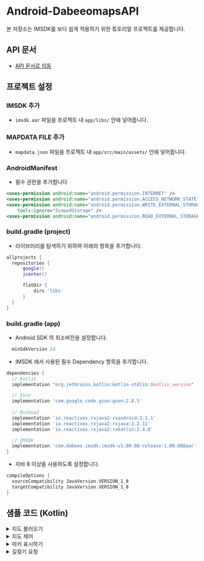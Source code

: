 # Android-DabeeomapsAPI

본 저장소는 IMSDK를 보다 쉽게 적용하기 위한 튜토리얼 프로젝트를 제공합니다.

## API 문서
- [API 문서로 이동](https://docs.google.com/document/d/1xoOEj1Cjr3eBWwXsoTtHBMRSzQoz5-dYL15Je1l7VMY/edit?usp=sharing)

## 프로젝트 설정

### IMSDK 추가
- ``` imsdk.aar ``` 파일을 프로젝트 내 ``` app/libs/ ``` 안에 넣어줍니다.

### MAPDATA FILE 추가
- ``` mapdata.json ``` 파일을 프로젝트 내 ``` app/src/main/assets/ ``` 안에 넣어줍니다.

### AndroidManifest
- 필수 권한을 추가합니다

```xml
<uses-permission android:name="android.permission.INTERNET" />
<uses-permission android:name="android.permission.ACCESS_NETWORK_STATE" />
<uses-permission android:name="android.permission.WRITE_EXTERNAL_STORAGE"
    tools:ignore="ScopedStorage" />
<uses-permission android:name="android.permission.READ_EXTERNAL_STORAGE" />
```

### build.gradle (project)
- 라이브러리를 탐색하기 위하여 아래의 항목을 추가합니다.

```gradle
allprojects {
  repositories {
      google()
      jcenter()

      flatDir {
          dirs 'libs'
      }
  }
}
```


### build.gradle (app)

- Android SDK 의 최소버전을 설정합니다.

```gradle
  minSdkVersion 24
```
- IMSDK 에서 사용된 필수 Dependency 항목을 추가합니다.

```gradle
dependencies {
  // Kotlin
  implementation "org.jetbrains.kotlin:kotlin-stdlib:$kotlin_version"

  // Gson
  implementation 'com.google.code.gson:gson:2.8.5'
  
  // RxJava2
  implementation 'io.reactivex.rxjava2:rxandroid:2.1.1'
  implementation 'io.reactivex.rxjava2:rxjava:2.2.11'
  implementation 'io.reactivex.rxjava2:rxkotlin:2.4.0'

  // IMSDK
  implementation 'com.dabeeo.imsdk:imsdk-v1.00.00-release:1.00.00@aar'
}
```
- 자바 8 이상을 사용하도록 설정합니다.

```gradle
compileOptions {
  sourceCompatibility JavaVersion.VERSION_1_8
  targetCompatibility JavaVersion.VERSION_1_8
}
```

## 샘플 코드 (Kotlin)
<details>
<summary>지도 불러오기</summary>

### 앱 내에 지도뷰 설정 및 지도데이터가 담긴 JSON 파일로 지도를 불러오는 방법을 설명합니다.

> Layout에 MapView 를 추가합니다.

```xml
<com.dabeeo.imsdk.map.MapView
    android:id="@+id/mapView"
    android:layout_width="match_parent"
    android:layout_height="match_parent"
    app:frameRate="60.0"
    app:renderMode="RENDER_WHEN_DIRTY" />
```
> Callback 을 생성합니다.

```kotlin
private val mapCallback: MapCallback = object : MapCallback {
        override fun onSuccess(floors: List<FloorInfo>) {
            floorListAdapter?.setItems(floors)
        }

        override fun onError(e: Exception) {
            e.printStackTrace()
        }

        override fun changeFloor(floorOrder: Int) {
            floorListAdapter?.setFloor(floorOrder)
        }

        override fun onClick(x: Double, y: Double, poi: Poi?) {
        }

        override fun onLongClick(x: Double, y: Double, poi: Poi?) {
        }
    }
```

> MapId 로 지도를 로드합니다.

```kotlin
mapView.startMapByMapId("mapId", mapCallback)
```
</details>

<details>
<summary>지도 제어</summary>

### 지도 내 기능을 제어하는 방법을 설명합니다.

> 지도 Zoom

```kotlin
// 현재 Zoom 레벨을 설정합니다.
// ZoomLevel은 Float형이며 소숫점 2번째 자리에서 반올림합니다.
mapView.setZoomLevel()
//Map의 Zoom 사용 여부를 알 수 있습니다
mapView.getUseZoomGesture()
//Map의 Zoom  사용 여부를 정의합니다.
mapView.setUseZoomGesture()
//Map의 Rotate 사용 여부를 알 수 있습니다.
mapView.getUseRotateGesture()
//Map의 Rotate  사용 여부를 정의합니다.
mapView.setUseRotateGesture()

//Map을 원하는 각도만큼 회전시킵니다.
mapView.setAngle()
//3D Map을 X축 기준으로 원하는 각도만큼 기울입니다.
mapView.setMapTilt()
```

> 지도 이동/회전

```kotlin
// 지정된 좌표로 지도중심점을 이동시킵니다.
mapView.moveTo(x: Double, y: Double, animate: Boolean)
// 지정된 각도만큼 지도를 회전시킵니다.
mapView.setAngle(angle: Double, animate: Boolean)
```


> 층 변경하기

```kotlin
// 지도의 층을 변경합니다.
// floorLevel 값은 FloorInfo, Poi 데이터에 포함되어 있습니다. 
mapView.setFloor(floorLevel)
```

> 지도 모드 변경

```kotlin
// 지도를 2D/3D 모드로 전환합니다.
// true : 2D 모드
// false : 3D 모드
mapView.setCameraMode(true);
```

</details>

<details>
<summary>마커 표시하기</summary>

### 지도 내에 다양한 마커를 추가/삭제하는 방법을 설명합니다.

> 사용자 정의 마커

```kotlin
// 리소스를 이용하여 지도에 사용자 정의 마커를 추가합니다.
mapView.addMarker(R.drawable.marker, x, y, floorLevel)
```

> 마커 제거

```kotlin
// 지도상에 있는 모든 마커를 제거합니다.
mapView.removeMarker()
```
</details>

<details>
<summary>길찾기 요청</summary>

### 출/도착지 및 경유지를 설정하여 길찾기를 요청합니다.

> Callback 을 생성합니다.

```kotlin
private val listener = object : IMNavigationListener {
        override fun onPathResult(pathResult: PathResult) {
            // 길찾기 요청이 완료되었을 때 호출됩니다.
            // 탐색된 Path 데이터가 전달됩니다.
        }

        override fun onStart() {
            // 내비게이션이 시작될 때 호출됩니다.
        }

        override fun onFinish() {
            // 내비게이션이 완료되었을 때 호출됩니다.
        }

        override fun onCancel() {
            // 내비게이션을 취소하였을 때 호출됩니다.
        }

        override fun onUpdate(
            currentRoute: Route,
            currentPath: Path,
            currentNodeData: NodeData,
            snapPosition: Vector3
        ) {
            // 내비게이션이 진행되고 있을 때 매번 호출됩니다.
            // 현재 진행중인 Path 데이터가 전달됩니다.
        }

        override fun onRescan() {
            // 내비게이션이 진행 중 재탐색이 되었을 때 호출됩니다.
        }

        override fun onError(e: IMError?) {
            // 길찾기 요청을 실패하였을 때 호출됩니다.
            // 에러메시지가 전달됩니다.
        }
    }
```


    
> 시작위치와 도착위치 및 이동수단을 지정하여 길찾기를 요청합니다.

```kotlin
// 출발 위치와 해당 층을 설정합니다.   
        val startLocation = Location(
            Vector3(startData.x, startData.y, 0.0),
            startData.floorLevel,
            "시작"
        )
        val endLocation = Location(
            Vector3(endData.x, endData.y, 0.0),
            endData.floorLevel,
            "도착"
        )
        val request =
            PathRequest(
                startLocation,
                endLocation,
                mutableListOf(),
                TransType.ALL
            )
        
        mapView.findPath(request, navigationListener)
```
</details>


